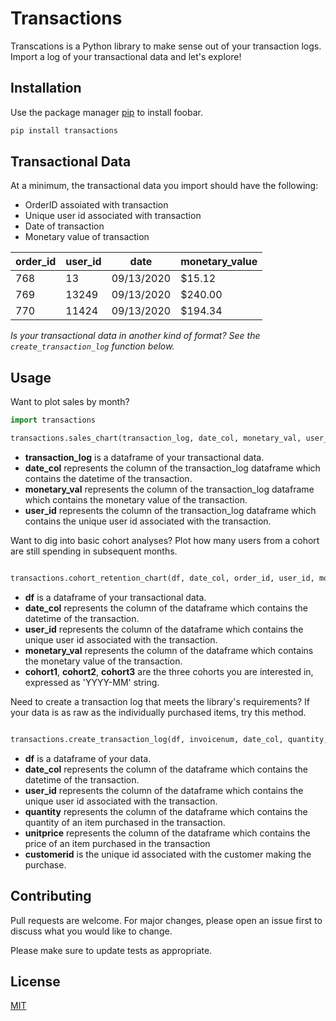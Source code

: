 # Transactions

Transcations is a Python library to make sense out of your transaction logs. Import a log of your transactional data and let's explore! 

## Installation

Use the package manager [pip](https://pip.pypa.io/en/stable/) to install foobar.

```bash
pip install transactions
```
## Transactional Data 
At a minimum, the transactional data you import should have the following: 

* OrderID assoiated with transaction
* Unique user id associated with transaction
* Date of transaction
* Monetary value of transaction


| order_id | user_id | date       | monetary_value |
|----------|---------|------------|----------------|
| 768      | 13      | 09/13/2020 | $15.12        |
| 769      | 13249   | 09/13/2020 | $240.00        |
| 770      | 11424   | 09/13/2020 | $194.34        |

*Is your transactional data in another kind of format? See the `create_transaction_log` function below.*

## Usage
Want to plot sales by month?
```python
import transactions

transactions.sales_chart(transaction_log, date_col, monetary_val, user_id)
```
* **transaction_log** is a dataframe of your transactional data.
* **date_col** represents the column of the transaction_log dataframe which contains the datetime of the transaction.
* **monetary_val** represents the column of the transaction_log dataframe which contains the monetary value of the transaction. 
* **user_id** represents the column of the transaction_log dataframe which contains the unique user id associated with the transaction. 

Want to dig into basic cohort analyses? Plot how many users from a cohort are still spending in subsequent months.
```python

transactions.cohort_retention_chart(df, date_col, order_id, user_id, monetary_val, cohort1, cohort2, cohort3)
```
* **df** is a dataframe of your transactional data.
* **date_col** represents the column of the dataframe which contains the datetime of the transaction.
* **user_id** represents the column of the dataframe which contains the unique user id associated with the transaction. 
* **monetary_val** represents the column of the dataframe which contains the monetary value of the transaction. 
* **cohort1**, **cohort2**, **cohort3** are the three cohorts you are interested in, expressed as 'YYYY-MM' string.

Need to create a transaction log that meets the library's requirements? If your data is as raw as the individually purchased items, try this method.
```python

transactions.create_transaction_log(df, invoicenum, date_col, quantity, unitprice, customerid)
```
* **df** is a dataframe of your  data.
* **date_col** represents the column of the dataframe which contains the datetime of the transaction.
* **user_id** represents the column of the dataframe which contains the unique user id associated with the transaction. 
* **quantity** represents the column of the dataframe which contains the quantity of an item purchased in the transaction.
* **unitprice** represents the column of the dataframe which contains the price of an item purchased in the transaction
* **customerid** is the unique id associated with the customer making the purchase.

## Contributing
Pull requests are welcome. For major changes, please open an issue first to discuss what you would like to change.

Please make sure to update tests as appropriate.

## License
[MIT](https://choosealicense.com/licenses/mit/)
